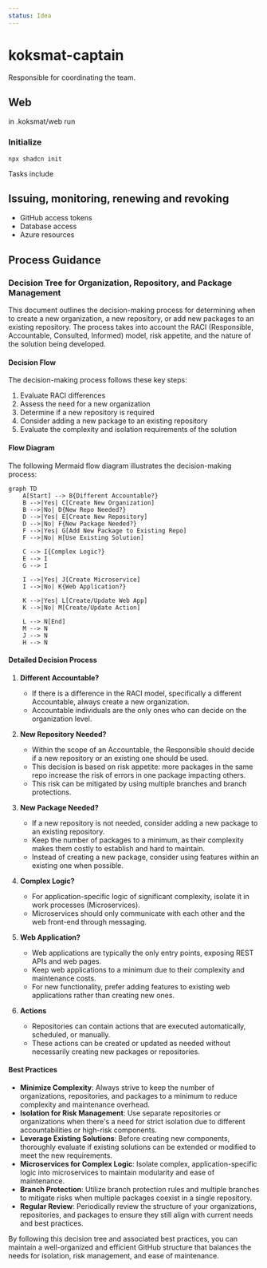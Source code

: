 ```yaml
---
status: Idea
---
```


# koksmat-captain

Responsible for coordinating the team.

## Web

in .koksmat/web run

### Initialize

```
npx shadcn init
```

Tasks include

## Issuing, monitoring, renewing and revoking

- GitHub access tokens
- Database access
- Azure resources

## Process Guidance

### Decision Tree for Organization, Repository, and Package Management

This document outlines the decision-making process for determining when to create a new organization, a new repository, or add new packages to an existing repository. The process takes into account the RACI (Responsible, Accountable, Consulted, Informed) model, risk appetite, and the nature of the solution being developed.

#### Decision Flow

The decision-making process follows these key steps:

1. Evaluate RACI differences
2. Assess the need for a new organization
3. Determine if a new repository is required
4. Consider adding a new package to an existing repository
5. Evaluate the complexity and isolation requirements of the solution

#### Flow Diagram

The following Mermaid flow diagram illustrates the decision-making process:

```mermaid title="Decision Tree for Org, Repo, and Package Management" type="diagram"
graph TD
    A[Start] --> B{Different Accountable?}
    B -->|Yes| C[Create New Organization]
    B -->|No| D{New Repo Needed?}
    D -->|Yes| E[Create New Repository]
    D -->|No| F{New Package Needed?}
    F -->|Yes| G[Add New Package to Existing Repo]
    F -->|No| H[Use Existing Solution]

    C --> I{Complex Logic?}
    E --> I
    G --> I

    I -->|Yes| J[Create Microservice]
    I -->|No| K{Web Application?}

    K -->|Yes| L[Create/Update Web App]
    K -->|No| M[Create/Update Action]

    L --> N[End]
    M --> N
    J --> N
    H --> N
```

#### Detailed Decision Process

1. **Different Accountable?**

   - If there is a difference in the RACI model, specifically a different Accountable, always create a new organization.
   - Accountable individuals are the only ones who can decide on the organization level.

2. **New Repository Needed?**

   - Within the scope of an Accountable, the Responsible should decide if a new repository or an existing one should be used.
   - This decision is based on risk appetite: more packages in the same repo increase the risk of errors in one package impacting others.
   - This risk can be mitigated by using multiple branches and branch protections.

3. **New Package Needed?**

   - If a new repository is not needed, consider adding a new package to an existing repository.
   - Keep the number of packages to a minimum, as their complexity makes them costly to establish and hard to maintain.
   - Instead of creating a new package, consider using features within an existing one when possible.

4. **Complex Logic?**

   - For application-specific logic of significant complexity, isolate it in work processes (Microservices).
   - Microservices should only communicate with each other and the web front-end through messaging.

5. **Web Application?**

   - Web applications are typically the only entry points, exposing REST APIs and web pages.
   - Keep web applications to a minimum due to their complexity and maintenance costs.
   - For new functionality, prefer adding features to existing web applications rather than creating new ones.

6. **Actions**
   - Repositories can contain actions that are executed automatically, scheduled, or manually.
   - These actions can be created or updated as needed without necessarily creating new packages or repositories.

#### Best Practices

- **Minimize Complexity**: Always strive to keep the number of organizations, repositories, and packages to a minimum to reduce complexity and maintenance overhead.
- **Isolation for Risk Management**: Use separate repositories or organizations when there's a need for strict isolation due to different accountabilities or high-risk components.
- **Leverage Existing Solutions**: Before creating new components, thoroughly evaluate if existing solutions can be extended or modified to meet the new requirements.
- **Microservices for Complex Logic**: Isolate complex, application-specific logic into microservices to maintain modularity and ease of maintenance.
- **Branch Protection**: Utilize branch protection rules and multiple branches to mitigate risks when multiple packages coexist in a single repository.
- **Regular Review**: Periodically review the structure of your organizations, repositories, and packages to ensure they still align with current needs and best practices.

By following this decision tree and associated best practices, you can maintain a well-organized and efficient GitHub structure that balances the needs for isolation, risk management, and ease of maintenance.
